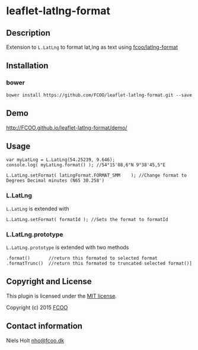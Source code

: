 # leaflet-latlng-format
>


## Description
Extension to `L.LatLng` to format lat,lng as text using [fcoo/latlng-format](https://github.com/FCOO/latlng-format)  

## Installation
### bower
`bower install https://github.com/FCOO/leaflet-latlng-format.git --save`

## Demo
http://FCOO.github.io/leaflet-latlng-format/demo/ 

## Usage

    var myLatLng = L.LatLng(54.25239, 9.646);
    console.log( myLatLng.format() ); //54°15'08,6"N 9°38'45,5"E

    L.LatLng.setFormat( latLngFormat.FORMAT_SMM    ); //Change format to Degrees Decimal minutes (N65 30.258')    



### L.LatLng
`L.LatLng` is extended with 

    L.LatLng.setFormat( formatId ); //Sets the format to formatId

### L.LatLng.prototype
`L.LatLng.prototype` is extended with two methods

    .format()       //return this formated to selected format
    .formatTrunc()  //return this formated to truncated selected format()]

## Copyright and License
This plugin is licensed under the [MIT license](https://github.com/FCOO/leaflet-latlng-format/LICENSE).

Copyright (c) 2015 [FCOO](https://github.com/FCOO)

## Contact information

Niels Holt nho@fcoo.dk
